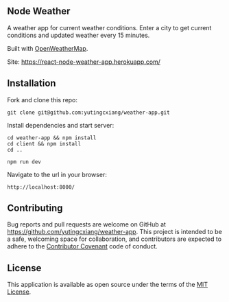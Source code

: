 ## Node Weather

A weather app for current weather conditions. Enter a city to get current conditions and updated weather every 15 minutes.

Built with [OpenWeatherMap](https://openweathermap.org/api).

Site: https://react-node-weather-app.herokuapp.com/

## Installation

Fork and clone this repo:

   ```
   git clone git@github.com:yutingcxiang/weather-app.git
   ```

Install dependencies and start server:

   ```
   cd weather-app && npm install
   cd client && npm install
   cd ..
   
   npm run dev
   ```

Navigate to the url in your browser:

   ```
   http://localhost:8000/
   ```

## Contributing
Bug reports and pull requests are welcome on GitHub at https://github.com/yutingcxiang/weather-app. This project is intended to be a safe, welcoming space for collaboration, and contributors are expected to adhere to the [Contributor Covenant](http://contributor-covenant.org) code of conduct.

## License
This application is available as open source under the terms of the [MIT License](https://opensource.org/licenses/MIT).
